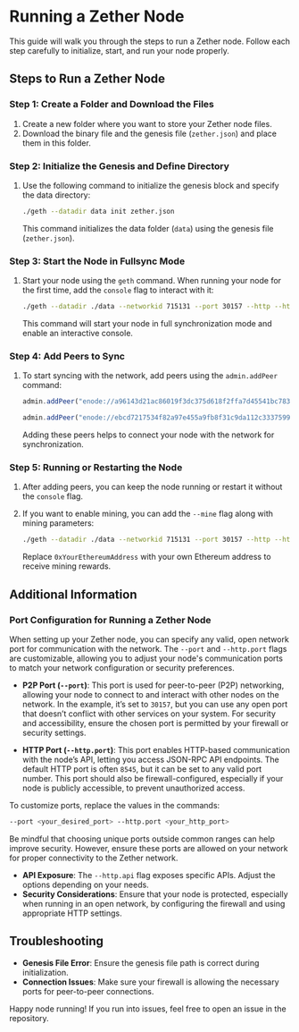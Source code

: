 # Running a Zether Node

This guide will walk you through the steps to run a Zether node. Follow each step carefully to initialize, start, and run your node properly.

## Steps to Run a Zether Node

### Step 1: Create a Folder and Download the Files

1. Create a new folder where you want to store your Zether node files.
2. Download the binary file and the genesis file (`zether.json`) and place them in this folder.

### Step 2: Initialize the Genesis and Define Directory

1. Use the following command to initialize the genesis block and specify the data directory:

    ```bash
    ./geth --datadir data init zether.json
    ```

   This command initializes the data folder (`data`) using the genesis file (`zether.json`).

### Step 3: Start the Node in Fullsync Mode

1. Start your node using the `geth` command. When running your node for the first time, add the `console` flag to interact with it:

    ```bash
    ./geth --datadir ./data --networkid 715131 --port 30157 --http --http.addr 0.0.0.0 --http.port 8545 --http.api personal,eth,net,web3,miner --http.corsdomain "*" --syncmode "full" console
    ```

   This command will start your node in full synchronization mode and enable an interactive console.

### Step 4: Add Peers to Sync

1. To start syncing with the network, add peers using the `admin.addPeer` command:

    ```javascript
    admin.addPeer("enode://a96143d21ac86019f3dc375d618f2ffa7d45541bc783ccb718427750982068af372c64c947730b6ae088f24fc1100364a34e5cb19218e7abf2ffc686bf461cef@209.74.72.123:30157")
    
    admin.addPeer("enode://ebcd7217534f82a97e455a9fb8f31c9da112c33375995a767881164801c6ad2dd7bd0488da2c5881aa5a766d727d9327fe8b52ba1567047c7295b3242564770a@209.74.72.124:30157")
    ```

   Adding these peers helps to connect your node with the network for synchronization.

### Step 5: Running or Restarting the Node

1. After adding peers, you can keep the node running or restart it without the `console` flag.
2. If you want to enable mining, you can add the `--mine` flag along with mining parameters:

    ```bash
    ./geth --datadir ./data --networkid 715131 --port 30157 --http --http.addr 0.0.0.0 --http.port 8545 --http.api personal,eth,net,web3,miner --http.corsdomain "*" --syncmode "full" --mine --miner.threads=1 --miner.etherbase 0xYourEthereumAddress
    ```

   Replace `0xYourEthereumAddress` with your own Ethereum address to receive mining rewards.

## Additional Information

### Port Configuration for Running a Zether Node

When setting up your Zether node, you can specify any valid, open network port for communication with the network. The `--port` and `--http.port` flags are customizable, allowing you to adjust your node's communication ports to match your network configuration or security preferences.

- **P2P Port (`--port`)**: This port is used for peer-to-peer (P2P) networking, allowing your node to connect to and interact with other nodes on the network. In the example, it’s set to `30157`, but you can use any open port that doesn’t conflict with other services on your system. For security and accessibility, ensure the chosen port is permitted by your firewall or security settings.

- **HTTP Port (`--http.port`)**: This port enables HTTP-based communication with the node’s API, letting you access JSON-RPC API endpoints. The default HTTP port is often `8545`, but it can be set to any valid port number. This port should also be firewall-configured, especially if your node is publicly accessible, to prevent unauthorized access.

To customize ports, replace the values in the commands:
```bash
--port <your_desired_port> --http.port <your_http_port>
```

Be mindful that choosing unique ports outside common ranges can help improve security. However, ensure these ports are allowed on your network for proper connectivity to the Zether network.

- **API Exposure**: The `--http.api` flag exposes specific APIs. Adjust the options depending on your needs.
- **Security Considerations**: Ensure that your node is protected, especially when running in an open network, by configuring the firewall and using appropriate HTTP settings.

## Troubleshooting

- **Genesis File Error**: Ensure the genesis file path is correct during initialization.
- **Connection Issues**: Make sure your firewall is allowing the necessary ports for peer-to-peer connections.

Happy node running! If you run into issues, feel free to open an issue in the repository.

